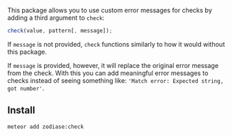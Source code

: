 This package allows you to use custom error messages for checks by adding a third argument to `check`:

```JavaScript
check(value, pattern[, message]);
```

If `message` is not provided, `check` functions similarly to how it would without this package.

If `message` is provided, however, it will replace the original error message from the check. With this you can add meaningful error messages to checks instead of seeing something like: `'Match error: Expected string, got number'`.

Install
-------
```Bash
meteor add zodiase:check
```
